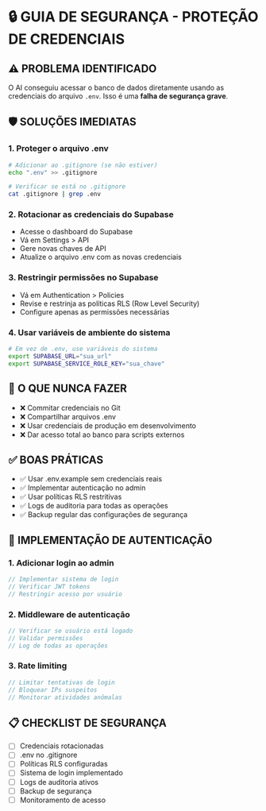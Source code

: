 # 🔒 GUIA DE SEGURANÇA - PROTEÇÃO DE CREDENCIAIS

## ⚠️ PROBLEMA IDENTIFICADO

O AI conseguiu acessar o banco de dados diretamente usando as credenciais do arquivo `.env`. Isso é uma **falha de segurança grave**.

## 🛡️ SOLUÇÕES IMEDIATAS

### 1. **Proteger o arquivo .env**
```bash
# Adicionar ao .gitignore (se não estiver)
echo ".env" >> .gitignore

# Verificar se está no .gitignore
cat .gitignore | grep .env
```

### 2. **Rotacionar as credenciais do Supabase**
- Acesse o dashboard do Supabase
- Vá em Settings > API
- Gere novas chaves de API
- Atualize o arquivo .env com as novas credenciais

### 3. **Restringir permissões no Supabase**
- Vá em Authentication > Policies
- Revise e restrinja as políticas RLS (Row Level Security)
- Configure apenas as permissões necessárias

### 4. **Usar variáveis de ambiente do sistema**
```bash
# Em vez de .env, use variáveis do sistema
export SUPABASE_URL="sua_url"
export SUPABASE_SERVICE_ROLE_KEY="sua_chave"
```

## 🚫 O QUE NUNCA FAZER

- ❌ Commitar credenciais no Git
- ❌ Compartilhar arquivos .env
- ❌ Usar credenciais de produção em desenvolvimento
- ❌ Dar acesso total ao banco para scripts externos

## ✅ BOAS PRÁTICAS

- ✅ Usar .env.example sem credenciais reais
- ✅ Implementar autenticação no admin
- ✅ Usar políticas RLS restritivas
- ✅ Logs de auditoria para todas as operações
- ✅ Backup regular das configurações de segurança

## 🔐 IMPLEMENTAÇÃO DE AUTENTICAÇÃO

### 1. **Adicionar login ao admin**
```javascript
// Implementar sistema de login
// Verificar JWT tokens
// Restringir acesso por usuário
```

### 2. **Middleware de autenticação**
```javascript
// Verificar se usuário está logado
// Validar permissões
// Log de todas as operações
```

### 3. **Rate limiting**
```javascript
// Limitar tentativas de login
// Bloquear IPs suspeitos
// Monitorar atividades anômalas
```

## 📋 CHECKLIST DE SEGURANÇA

- [ ] Credenciais rotacionadas
- [ ] .env no .gitignore
- [ ] Políticas RLS configuradas
- [ ] Sistema de login implementado
- [ ] Logs de auditoria ativos
- [ ] Backup de segurança
- [ ] Monitoramento de acesso 